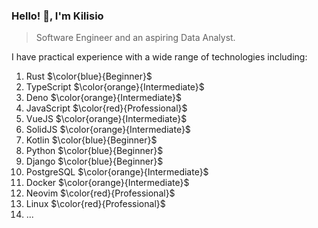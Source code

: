 
### Hello! 👋, I'm Kilisio

> Software Engineer and an aspiring Data Analyst.

I have practical experience with a wide range of technologies including: 

1. Rust $\color{blue}{Beginner}$
2. TypeScript $\color{orange}{Intermediate}$
3. Deno $\color{orange}{Intermediate}$
4. JavaScript $\color{red}{Professional}$
5. VueJS $\color{orange}{Intermediate}$
6. SolidJS $\color{orange}{Intermediate}$
7. Kotlin $\color{blue}{Beginner}$
8. Python $\color{blue}{Beginner}$
9. Django $\color{blue}{Beginner}$
10. PostgreSQL $\color{orange}{Intermediate}$
11. Docker $\color{orange}{Intermediate}$
12. Neovim $\color{red}{Professional}$
13. Linux $\color{red}{Professional}$
14. ...
